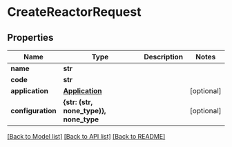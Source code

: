# CreateReactorRequest


## Properties
Name | Type | Description | Notes
------------ | ------------- | ------------- | -------------
**name** | **str** |  | 
**code** | **str** |  | 
**application** | [**Application**](Application.md) |  | [optional] 
**configuration** | **{str: (str, none_type)}, none_type** |  | [optional] 

[[Back to Model list]](../README.md#documentation-for-models) [[Back to API list]](../README.md#documentation-for-api-endpoints) [[Back to README]](../README.md)


